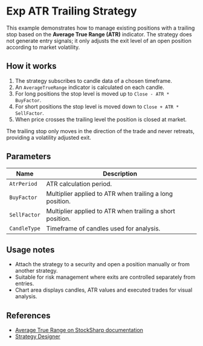 # Exp ATR Trailing Strategy

This example demonstrates how to manage existing positions with a trailing stop based on the **Average True Range (ATR)** indicator. The strategy does not generate entry signals; it only adjusts the exit level of an open position according to market volatility.

## How it works

1. The strategy subscribes to candle data of a chosen timeframe.
2. An `AverageTrueRange` indicator is calculated on each candle.
3. For long positions the stop level is moved up to `Close - ATR * BuyFactor`.
4. For short positions the stop level is moved down to `Close + ATR * SellFactor`.
5. When price crosses the trailing level the position is closed at market.

The trailing stop only moves in the direction of the trade and never retreats, providing a volatility adjusted exit.

## Parameters

| Name | Description |
| --- | --- |
| `AtrPeriod` | ATR calculation period. |
| `BuyFactor` | Multiplier applied to ATR when trailing a long position. |
| `SellFactor` | Multiplier applied to ATR when trailing a short position. |
| `CandleType` | Timeframe of candles used for analysis. |

## Usage notes

- Attach the strategy to a security and open a position manually or from another strategy.
- Suitable for risk management where exits are controlled separately from entries.
- Chart area displays candles, ATR values and executed trades for visual analysis.

## References

- [Average True Range on StockSharp documentation](https://doc.stocksharp.com/topics/indicator_average_true_range.html)
- [Strategy Designer](https://doc.stocksharp.com/topics/designer.html)
